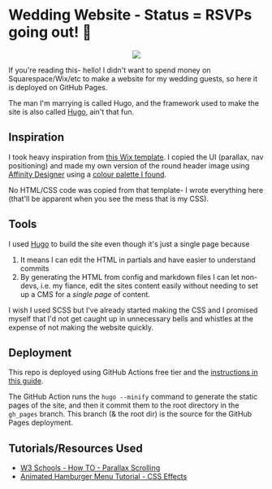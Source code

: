 # Wedding Website - Status = RSVPs going out! 📨

<p align="center">
<img src="https://user-images.githubusercontent.com/15078782/150659777-bf20ca44-136e-4122-82ba-bbccc8a7e034.gif">
</p>

If you're reading this- hello! I didn't want to spend money on Squarespace/Wix/etc to make a website for my wedding guests, so here it is deployed on GitHub Pages.

The man I'm marrying is called Hugo, and the framework used to make the site is also called [Hugo](https://gohugo.io/), ain't that fun.

## Inspiration

I took heavy inspiration from [this Wix template](https://www.wix.com/website-template/view/html/1883). I copied the UI (parallax, nav positioning) and made my own version of the round header image using [Affinity Designer](https://affinity.serif.com/en-gb/designer/) using a [colour palette I found](https://colorhunt.co/palette/faf2da8e97754a503de28f83).

 No HTML/CSS code was copied from that template- I wrote everything here (that'll be apparent when you see the mess that is my CSS).

## Tools

I used [Hugo](https://gohugo.io/) to build the site even though it's just a single page because
1) It means I can edit the HTML in partials and have easier to understand commits
2) By generating the HTML from config and markdown files I can let non-devs, i.e. my fiance, edit the sites content easily without needing to set up a CMS for a _single page_ of content.

I wish I used SCSS but I've already started making the CSS and I promised myself that I'd not get caught up in unnecessary bells and whistles at the expense of not making the website quickly.

## Deployment

This repo is deployed using GitHub Actions free tier and the [instructions in this guide](https://gohugo.io/hosting-and-deployment/hosting-on-github/).

The GitHub Action runs the `hugo --minify` command to generate the static pages of the site, and then it commit them to the root directory in the `gh_pages` branch. This branch (& the root dir) is the source for the GitHub Pages deployment.

## Tutorials/Resources Used

- [W3 Schools - How TO - Parallax Scrolling](https://www.w3schools.com/howto/howto_css_parallax.asp)
- [Animated Hamburger Menu Tutorial - CSS Effects](https://www.youtube.com/watch?v=dIyVTjJAkLw)
